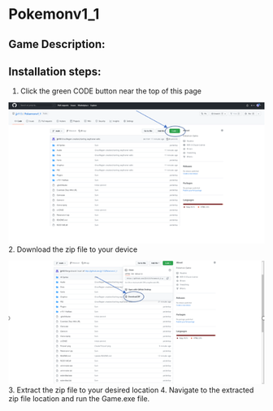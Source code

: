 # Pokemonv1_1
## Game Description:
## Installation steps:
1. Click the green CODE button near the top of this page

![First](Picture1.png)
2. Download the zip file to your device

![sec](Picture2.png)
3. Extract the zip file to your desired location
4. Navigate to the extracted zip file location and run the Game.exe file.
